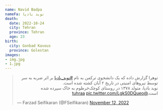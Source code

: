 ```yaml
---
name: Navid Badpa
nameFa: نوید بادپا
death:
  date: 2022-10-24
  city: Tehran
  province: Tehran
  age: 23
birth:
  city: Gonbad Kavous
  province: Golestan
images:
- img.jpg
- 1.jpg
---
```


<blockquote class="twitter-tweet"><p lang="fa" dir="rtl">توهرا گزارش داده که یک دانشجوی ترکمن به نام <a href="https://twitter.com/hashtag/%D9%86%D9%88%DB%8C%D8%AF_%D8%A8%D8%A7%D8%AF%D9%BE%D8%A7?src=hash&amp;ref_src=twsrc%5Etfw">#نوید_بادپا</a> بر اثر ضربه به سر توسط نیروهای امنیتی در تاریخ ۲ آبان کشته شده است.<br>نوید بادپا، متولد ۱۳۷۸ در ‌‌روستای کوچک‌خرطوم‌ به خاک سپرده شده است.<a href="https://twitter.com/tuhraa?ref_src=twsrc%5Etfw">@tuhraa</a> <a href="https://t.co/LgkS0DQueo">pic.twitter.com/LgkS0DQueo</a></p>&mdash; Farzad Seifikaran (@FSeifikaran) <a href="https://twitter.com/FSeifikaran/status/1591387651319664640?ref_src=twsrc%5Etfw">November 12, 2022</a></blockquote> <script async src="https://platform.twitter.com/widgets.js" charset="utf-8"></script>